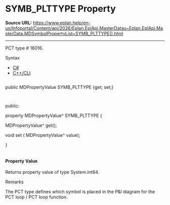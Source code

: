 # SYMB_PLTTYPE Property

**Source URL:** https://www.eplan.help/en-us/Infoportal/Content/api/2026/Eplan.EplApi.MasterDatau~Eplan.EplApi.MasterData.MDSymbolPropertyList~SYMB_PLTTYPE().html

---

PCT type # 16016.

Syntax

- [C#](#i-syntax-CS)
- [C++/CLI](#i-syntax-CPP2005)

```
```
public MDPropertyValue SYMB_PLTTYPE {get; set;}
```
```

```
```
public:

property MDPropertyValue^ SYMB_PLTTYPE {

   MDPropertyValue^ get();

   void set (    MDPropertyValue^ value);

}
```
```

#### Property Value

Returns property value of type System.Int64.

Remarks

The PCT type defines which symbol is placed in the P&I diagram for the PCT loop / PCT loop function.
